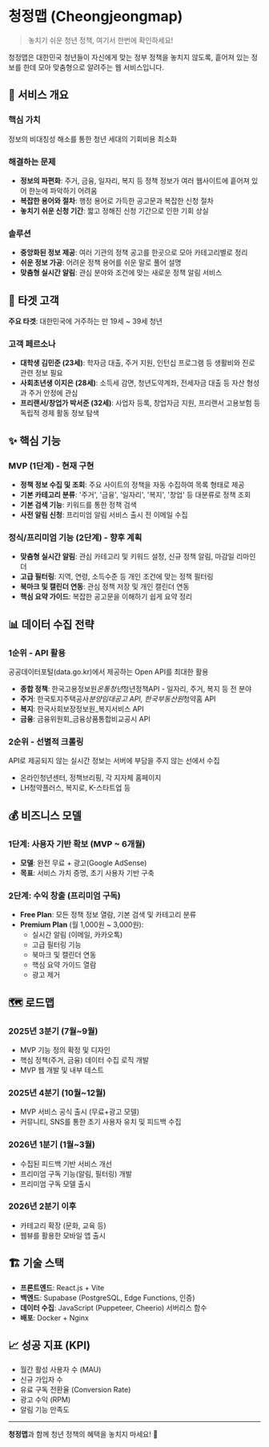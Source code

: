 # 청정맵 (Cheongjeongmap)

> 놓치기 쉬운 청년 정책, 여기서 한번에 확인하세요!

청정맵은 대한민국 청년들이 자신에게 맞는 정부 정책을 놓치지 않도록, 흩어져 있는 정보를 한데 모아 맞춤형으로 알려주는 웹 서비스입니다.

## 🎯 서비스 개요

### 핵심 가치

정보의 비대칭성 해소를 통한 청년 세대의 기회비용 최소화

### 해결하는 문제

-   **정보의 파편화**: 주거, 금융, 일자리, 복지 등 정책 정보가 여러 웹사이트에 흩어져 있어 한눈에 파악하기 어려움
-   **복잡한 용어와 절차**: 행정 용어로 가득한 공고문과 복잡한 신청 절차
-   **놓치기 쉬운 신청 기간**: 짧고 정해진 신청 기간으로 인한 기회 상실

### 솔루션

-   **중앙화된 정보 제공**: 여러 기관의 정책 공고를 한곳으로 모아 카테고리별로 정리
-   **쉬운 정보 가공**: 어려운 정책 용어를 쉬운 말로 풀어 설명
-   **맞춤형 실시간 알림**: 관심 분야와 조건에 맞는 새로운 정책 알림 서비스

## 👥 타겟 고객

**주요 타겟**: 대한민국에 거주하는 만 19세 ~ 39세 청년

### 고객 페르소나

-   **대학생 김민준 (23세)**: 학자금 대출, 주거 지원, 인턴십 프로그램 등 생활비와 진로 관련 정보 필요
-   **사회초년생 이지은 (28세)**: 소득세 감면, 청년도약계좌, 전세자금 대출 등 자산 형성과 주거 안정에 관심
-   **프리랜서/창업가 박서준 (32세)**: 사업자 등록, 창업자금 지원, 프리랜서 고용보험 등 독립적 경제 활동 정보 탐색

## ✨ 핵심 기능

### MVP (1단계) - 현재 구현

-   **정책 정보 수집 및 조회**: 주요 사이트의 정책을 자동 수집하여 목록 형태로 제공
-   **기본 카테고리 분류**: '주거', '금융', '일자리', '복지', '창업' 등 대분류로 정책 조회
-   **기본 검색 기능**: 키워드를 통한 정책 검색
-   **사전 알림 신청**: 프리미엄 알림 서비스 출시 전 이메일 수집

### 정식/프리미엄 기능 (2단계) - 향후 계획

-   **맞춤형 실시간 알림**: 관심 카테고리 및 키워드 설정, 신규 정책 알림, 마감일 리마인더
-   **고급 필터링**: 지역, 연령, 소득수준 등 개인 조건에 맞는 정책 필터링
-   **북마크 및 캘린더 연동**: 관심 정책 저장 및 개인 캘린더 연동
-   **핵심 요약 가이드**: 복잡한 공고문을 이해하기 쉽게 요약 정리

## 📊 데이터 수집 전략

### 1순위 - API 활용

공공데이터포털(data.go.kr)에서 제공하는 Open API를 최대한 활용

-   **종합 정책**: 한국고용정보원*온통청년*청년정책API - 일자리, 주거, 복지 등 전 분야
-   **주거**: 한국토지주택공사*분양임대공고 API, 한국부동산원*청약홈 API
-   **복지**: 한국사회보장정보원\_복지서비스 API
-   **금융**: 금융위원회\_금융상품통합비교공시 API

### 2순위 - 선별적 크롤링

API로 제공되지 않는 실시간 정보는 서버에 부담을 주지 않는 선에서 수집

-   온라인청년센터, 정책브리핑, 각 지자체 홈페이지
-   LH청약플러스, 복지로, K-스타트업 등

## 💰 비즈니스 모델

### 1단계: 사용자 기반 확보 (MVP ~ 6개월)

-   **모델**: 완전 무료 + 광고(Google AdSense)
-   **목표**: 서비스 가치 증명, 초기 사용자 기반 구축

### 2단계: 수익 창출 (프리미엄 구독)

-   **Free Plan**: 모든 정책 정보 열람, 기본 검색 및 카테고리 분류
-   **Premium Plan** (월 1,000원 ~ 3,000원):
    -   실시간 알림 (이메일, 카카오톡)
    -   고급 필터링 기능
    -   북마크 및 캘린더 연동
    -   핵심 요약 가이드 열람
    -   광고 제거

## 🗺️ 로드맵

### 2025년 3분기 (7월~9월)

-   MVP 기능 정의 확정 및 디자인
-   핵심 정책(주거, 금융) 데이터 수집 로직 개발
-   MVP 웹 개발 및 내부 테스트

### 2025년 4분기 (10월~12월)

-   MVP 서비스 공식 출시 (무료+광고 모델)
-   커뮤니티, SNS를 통한 초기 사용자 유치 및 피드백 수집

### 2026년 1분기 (1월~3월)

-   수집된 피드백 기반 서비스 개선
-   프리미엄 구독 기능(알림, 필터링) 개발
-   프리미엄 구독 모델 출시

### 2026년 2분기 이후

-   카테고리 확장 (문화, 교육 등)
-   웹뷰를 활용한 모바일 앱 출시

## 🏗️ 기술 스택

-   **프론트엔드**: React.js + Vite
-   **백엔드**: Supabase (PostgreSQL, Edge Functions, 인증)
-   **데이터 수집**: JavaScript (Puppeteer, Cheerio) 서버리스 함수
-   **배포**: Docker + Nginx

## 📈 성공 지표 (KPI)

-   월간 활성 사용자 수 (MAU)
-   신규 가입자 수
-   유료 구독 전환율 (Conversion Rate)
-   광고 수익 (RPM)
-   알림 기능 만족도

---

**청정맵**과 함께 청년 정책의 혜택을 놓치지 마세요! 🎯
